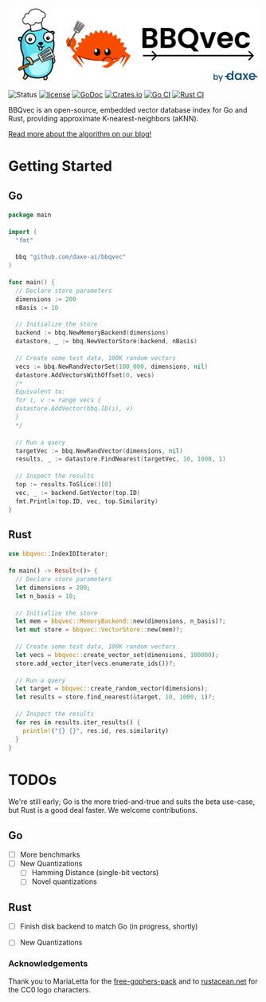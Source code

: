 ![BBQvec Logo](.github/bbqvec.png)

![Status](https://img.shields.io/badge/status-beta-blue)
[![license](https://img.shields.io/github/license/daxe-ai/bbqvec)](LICENSE)
[![GoDoc](https://godoc.org/github.com/daxe-ai/bbqvec?status.svg)](https://godoc.org/github.com/daxe-ai/bbqvec)
[![Crates.io](https://img.shields.io/crates/v/bbqvec)](https://crates.io/crates/bbqvec)
[![Go CI](https://github.com/daxe-ai/bbqvec/actions/workflows/go.yml/badge.svg)](https://github.com/daxe-ai/bbqvec/actions/workflows/go.yml)
[![Rust CI](https://github.com/daxe-ai/bbqvec/actions/workflows/rust.yml/badge.svg)](https://github.com/daxe-ai/bbqvec/actions/workflows/rust.yml)

BBQvec is an open-source, embedded vector database index for Go and Rust, providing approximate K-nearest-neighbors (aKNN).

[Read more about the algorithm on our blog!](https://open.substack.com/pub/daxeblog/p/bbqvec-a-scalable-vector-search-library?r=4gk2js&utm_campaign=post&utm_medium=web&showWelcomeOnShare=true)

# Getting Started

## Go

```go
package main

import (
  "fmt"

  bbq "github.com/daxe-ai/bbqvec"
)

func main() {
  // Declare store parameters
  dimensions := 200
  nBasis := 10

  // Initialize the store
  backend := bbq.NewMemoryBackend(dimensions)
  datastore, _ := bbq.NewVectorStore(backend, nBasis)

  // Create some test data, 100K random vectors
  vecs := bbq.NewRandVectorSet(100_000, dimensions, nil)
  datastore.AddVectorsWithOffset(0, vecs)
  /*
  Equivalent to:
  for i, v := range vecs {
  datastore.AddVector(bbq.ID(i), v)
  }
  */

  // Run a query
  targetVec := bbq.NewRandVector(dimensions, nil)
  results, _ := datastore.FindNearest(targetVec, 10, 1000, 1)

  // Inspect the results
  top := results.ToSlice()[0]
  vec, _ := backend.GetVector(top.ID)
  fmt.Println(top.ID, vec, top.Similarity)
}
```

## Rust

```rust
use bbqvec::IndexIDIterator;

fn main() -> Result<()> {
  // Declare store parameters
  let dimensions = 200;
  let n_basis = 10;

  // Initialize the store
  let mem = bbqvec::MemoryBackend::new(dimensions, n_basis)?;
  let mut store = bbqvec::VectorStore::new(mem)?;

  // Create some test data, 100K random vectors
  let vecs = bbqvec::create_vector_set(dimensions, 100000);
  store.add_vector_iter(vecs.enumerate_ids())?;

  // Run a query
  let target = bbqvec::create_random_vector(dimensions);
  let results = store.find_nearest(&target, 10, 1000, 1)?;

  // Inspect the results
  for res in results.iter_results() {
    println!("{} {}", res.id, res.similarity)
  }
}

```

# TODOs

We're still early; Go is the more tried-and-true and suits the beta use-case, but Rust is a good deal faster. We welcome contributions.

## Go
- [ ] More benchmarks
- [ ] New Quantizations
  - [ ] Hamming Distance (single-bit vectors)
  - [ ] Novel quantizations
## Rust
- [ ] Finish disk backend to match Go (in progress, shortly)
- [ ] New Quantizations


### Acknowledgements
Thank you to MariaLetta for the [free-gophers-pack](https://github.com/MariaLetta/free-gophers-pack) and to [rustacean.net](https://rustacean.net) for the CC0 logo characters.
